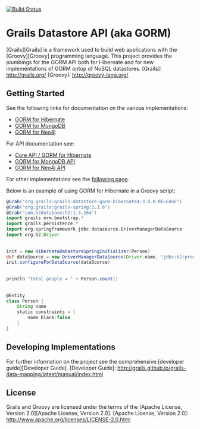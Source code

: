 [![Build Status](https://travis-ci.org/grails/grails-data-mapping.svg?branch=master)](https://travis-ci.org/grails/grails-data-mapping)

Grails Datastore API (aka GORM)
===

[Grails][Grails] is a framework used to build web applications with the [Groovy][Groovy] programming language. This project provides the plumbings for the GORM API both for Hibernate and for new implementations of GORM ontop of NoSQL datastores.
[Grails]: http://grails.org/
[Groovy]: http://groovy-lang.org/


Getting Started
---

See the following links for documentation on the various implementations:

* [GORM for Hibernate](http://grails.org/doc/latest/guide/GORM.html)
* [GORM for MongoDB](http://grails.github.io/grails-data-mapping/latest/mongodb/index.html)
* [GORM for Neo4j](http://grails.github.io/grails-data-mapping/snapshot/neo4j/index.html)
 
For API documentation see:

* [Core API / GORM for Hibernate](http://grails.github.io/grails-data-mapping/latest/api)
* [GORM for MongoDB API](http://grails.github.io/grails-data-mapping/latest/mongodb/api/index.html)
* [GORM for Neo4j API](http://grails.github.io/grails-data-mapping/snapshot/neo4j/api/index.html)

For other implementations see the [following page](http://grails.github.io/grails-data-mapping/latest).

Below is an example of using GORM for Hibernate in a Groovy script:

```groovy
@Grab("org.grails:grails-datastore-gorm-hibernate4:3.0.0.RELEASE")
@Grab("org.grails:grails-spring:2.3.6")
@Grab("com.h2database:h2:1.3.164")
import grails.orm.bootstrap.*
import grails.persistence.*
import org.springframework.jdbc.datasource.DriverManagerDataSource
import org.h2.Driver
 
 
init = new HibernateDatastoreSpringInitializer(Person)
def dataSource = new DriverManagerDataSource(Driver.name, "jdbc:h2:prodDb;MVCC=TRUE;LOCK_TIMEOUT=10000;DB_CLOSE_ON_EXIT=FALSE", 'sa', '')
init.configureForDataSource(dataSource) 
 
 
println "Total people = " + Person.count()
 
 
@Entity
class Person {
    String name
    static constraints = {
        name blank:false
    }
}
```



Developing Implementations
---

For further information on the project see the comprehensive [developer guide][Developer Guide].
[Developer Guide]: http://grails.github.io/grails-data-mapping/latest/manual/index.html
	
License
---

Grails and Groovy are licensed under the terms of the [Apache License, Version 2.0][Apache License, Version 2.0].
[Apache License, Version 2.0]: http://www.apache.org/licenses/LICENSE-2.0.html
